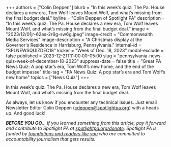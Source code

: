 +++
authors = ["Colin Deppen"]
blurb = "In this week’s quiz: The Pa. House declares a new era, Tom Wolf leaves Mount Wolf, and what’s missing from the final budget deal."
byline = "Colin Deppen of Spotlight PA"
description = "In this week’s quiz: The Pa. House declares a new era, Tom Wolf leaves Mount Wolf, and what’s missing from the final budget deal."
image = "2023/12/01jr-62as-2r6g-sw6g.jpeg"
image-credit = "Commonwealth Media Services"
image-description = "A Christmas display at the Governor's Residence in Harrisburg, Pennsylvania."
internal-id = "SPLNEWSQUIZDEC18"
kicker = "Week of Dec. 18, 2023"
modal-exclude = false
published = 2023-12-21T11:00:00-05:00
slug = "pennsylvania-news-quiz-week-of-december-18-2023"
suppress-date = false
title = "Great PA News Quiz: A pop star’s era, Tom Wolf’s new home, and the end of the budget impasse"
title-tag = "PA News Quiz: A pop star’s era and Tom Wolf’s new home"
topics = ["News Quiz"]
+++

In this week’s quiz: The Pa. House declares a new era, Tom Wolf leaves Mount Wolf, and what’s missing from the final budget deal.

<div data-tf-live="01HJ405V0749T4GZ81A4RM1T2V"></div><script src="//embed.typeform.com/next/embed.js"></script>

As always, let us know if you encounter any technical issues. Just email Newsletter Editor Colin Deppen (cdeppen@spotlightpa.org) with a heads up. And good luck!

<strong><em>BEFORE YOU GO</em></strong><em>… If you learned something from this article, pay it forward and contribute to Spotlight PA at </em><a href="https://www.spotlightpa.org/donate"><em>spotlightpa.org/donate</em></a><em>. Spotlight PA is funded by </em><a href="https://www.spotlightpa.org/support"><em>foundations and readers like you</em></a><em> who are committed to accountability journalism that gets results.</em>

